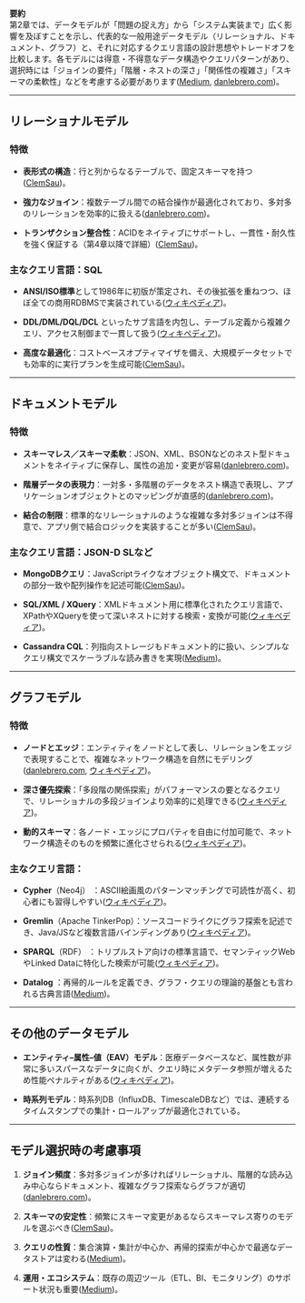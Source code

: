 
**要約**  
第2章では、データモデルが「問題の捉え方」から「システム実装まで」広く影響を及ぼすことを示し、代表的な一般用途データモデル（リレーショナル、ドキュメント、グラフ）と、それに対応するクエリ言語の設計思想やトレードオフを比較します。各モデルには得意・不得意なデータ構造やクエリパターンがあり、選択時には「ジョインの要件」「階層・ネストの深さ」「関係性の複雑さ」「スキーマの柔軟性」などを考慮する必要があります([Medium](https://medium.com/cloud-guru-%E7%9A%84%E5%BE%81%E9%80%94/ddia-summary-chapter-2-data-models-and-query-languages-9c98aaa6d0ee?utm_source=chatgpt.com "DDIA Summary: Chapter 2 — Data Models and Query Languages"), [danlebrero.com](https://danlebrero.com/2021/09/01/designing-data-intensive-applications-summary/?utm_source=chatgpt.com "Book notes: Designing Data-Intensive Applications - Daniel Lebrero"))。

---

## リレーショナルモデル

### 特徴

- **表形式の構造**：行と列からなるテーブルで、固定スキーマを持つ([ClemSau](https://www.clemsau.com/posts/designin-data-intensive-applications-data-models-and-query-languages/?utm_source=chatgpt.com "Designing Data Intensive Applications - Data models and query ..."))。
    
- **強力なジョイン**：複数テーブル間での結合操作が最適化されており、多対多のリレーションを効率的に扱える([danlebrero.com](https://danlebrero.com/2021/09/01/designing-data-intensive-applications-summary/?utm_source=chatgpt.com "Book notes: Designing Data-Intensive Applications - Daniel Lebrero"))。
    
- **トランザクション整合性**：ACIDをネイティブにサポートし、一貫性・耐久性を強く保証する（第4章以降で詳細）([ClemSau](https://www.clemsau.com/posts/designin-data-intensive-applications-data-models-and-query-languages/?utm_source=chatgpt.com "Designing Data Intensive Applications - Data models and query ..."))。
    

### 主なクエリ言語：SQL

- **ANSI/ISO標準**として1986年に初版が策定され、その後拡張を重ねつつ、ほぼ全ての商用RDBMSで実装されている([ウィキペディア](https://en.wikipedia.org/wiki/Database?utm_source=chatgpt.com "Database"))。
    
- **DDL/DML/DQL/DCL** といったサブ言語を内包し、テーブル定義から複雑クエリ、アクセス制御まで一貫して扱う([ウィキペディア](https://en.wikipedia.org/wiki/Database?utm_source=chatgpt.com "Database"))。
    
- **高度な最適化**：コストベースオプティマイザを備え、大規模データセットでも効率的に実行プランを生成可能([ClemSau](https://www.clemsau.com/posts/designin-data-intensive-applications-data-models-and-query-languages/?utm_source=chatgpt.com "Designing Data Intensive Applications - Data models and query ..."))。
    

---

## ドキュメントモデル

### 特徴

- **スキーマレス／スキーマ柔軟**：JSON、XML、BSONなどのネスト型ドキュメントをネイティブに保存し、属性の追加・変更が容易([danlebrero.com](https://danlebrero.com/2021/09/01/designing-data-intensive-applications-summary/?utm_source=chatgpt.com "Book notes: Designing Data-Intensive Applications - Daniel Lebrero"))。
    
- **階層データの表現力**：一対多・多階層のデータをネスト構造で表現し、アプリケーションオブジェクトとのマッピングが直感的([danlebrero.com](https://danlebrero.com/2021/09/01/designing-data-intensive-applications-summary/?utm_source=chatgpt.com "Book notes: Designing Data-Intensive Applications - Daniel Lebrero"))。
    
- **結合の制限**：標準的なリレーショナルのような複雑な多対多ジョインは不得意で、アプリ側で結合ロジックを実装することが多い([ClemSau](https://www.clemsau.com/posts/designin-data-intensive-applications-data-models-and-query-languages/?utm_source=chatgpt.com "Designing Data Intensive Applications - Data models and query ..."))。
    

### 主なクエリ言語：JSON-D SLなど

- **MongoDBクエリ**：JavaScriptライクなオブジェクト構文で、ドキュメントの部分一致や配列操作を記述可能([ClemSau](https://www.clemsau.com/posts/designin-data-intensive-applications-data-models-and-query-languages/?utm_source=chatgpt.com "Designing Data Intensive Applications - Data models and query ..."))。
    
- **SQL/XML / XQuery**：XMLドキュメント用に標準化されたクエリ言語で、XPathやXQueryを使って深いネストに対する検索・変換が可能([ウィキペディア](https://en.wikipedia.org/wiki/Database?utm_source=chatgpt.com "Database"))。
    
- **Cassandra CQL**：列指向ストレージもドキュメント的に扱い、シンプルなクエリ構文でスケーラブルな読み書きを実現([Medium](https://blog.diwakarmoturu.com/unraveling-data-models-and-query-languages-a-dive-into-chapter-2-of-designing-data-intensive-2102d54f129d?utm_source=chatgpt.com "Unraveling Data Models and Query Languages: A Dive into Chapter ..."))。
    

---

## グラフモデル

### 特徴

- **ノードとエッジ**：エンティティをノードとして表し、リレーションをエッジで表現することで、複雑なネットワーク構造を自然にモデリング([danlebrero.com](https://danlebrero.com/2021/09/01/designing-data-intensive-applications-summary/?utm_source=chatgpt.com "Book notes: Designing Data-Intensive Applications - Daniel Lebrero"), [ウィキペディア](https://en.wikipedia.org/wiki/Graph_database?utm_source=chatgpt.com "Graph database"))。
    
- **深さ優先探索**：「多段階の関係探索」がパフォーマンスの要となるクエリで、リレーショナルの多段ジョインより効率的に処理できる([ウィキペディア](https://en.wikipedia.org/wiki/Graph_database?utm_source=chatgpt.com "Graph database"))。
    
- **動的スキーマ**：各ノード・エッジにプロパティを自由に付加可能で、ネットワーク構造そのものを頻繁に進化させられる([ウィキペディア](https://en.wikipedia.org/wiki/Graph_database?utm_source=chatgpt.com "Graph database"))。
    

### 主なクエリ言語：

- **Cypher**（Neo4j） ：ASCII絵画風のパターンマッチングで可読性が高く、初心者にも習得しやすい([ウィキペディア](https://en.wikipedia.org/wiki/Graph_database?utm_source=chatgpt.com "Graph database"))。
    
- **Gremlin**（Apache TinkerPop）：ソースコードライクにグラフ探索を記述でき、Java/JSなど複数言語バインディングあり([ウィキペディア](https://en.wikipedia.org/wiki/Graph_database?utm_source=chatgpt.com "Graph database"))。
    
- **SPARQL**（RDF） ：トリプルストア向けの標準言語で、セマンティックWebやLinked Dataに特化した検索が可能([ウィキペディア](https://en.wikipedia.org/wiki/Database?utm_source=chatgpt.com "Database"))。
    
- **Datalog** ：再帰的ルールを定義でき、グラフ・クエリの理論的基盤とも言われる古典言語([Medium](https://bbogati.medium.com/designing-data-intensive-applications-summary-chapter-2-232ed059575f?utm_source=chatgpt.com "Designing Data Intensive Applications summary-chapter 2"))。
    

---

## その他のデータモデル

- **エンティティ–属性–値（EAV）モデル**：医療データベースなど、属性数が非常に多いスパースなデータに向くが、クエリ時にメタデータ参照が増えるため性能ペナルティがある([ウィキペディア](https://en.wikipedia.org/wiki/Entity%E2%80%93attribute%E2%80%93value_model?utm_source=chatgpt.com "Entity–attribute–value model"))。
    
- **時系列モデル**：時系列DB（InfluxDB、TimescaleDBなど）では、連続するタイムスタンプでの集計・ロールアップが最適化されている。
    

---

## モデル選択時の考慮事項

1. **ジョイン頻度**：多対多ジョインが多ければリレーショナル、階層的な読み込み中心ならドキュメント、複雑なグラフ探索ならグラフが適切([danlebrero.com](https://danlebrero.com/2021/09/01/designing-data-intensive-applications-summary/?utm_source=chatgpt.com "Book notes: Designing Data-Intensive Applications - Daniel Lebrero"))。
    
2. **スキーマの安定性**：頻繁にスキーマ変更があるならスキーマレス寄りのモデルを選ぶべき([ClemSau](https://www.clemsau.com/posts/designin-data-intensive-applications-data-models-and-query-languages/?utm_source=chatgpt.com "Designing Data Intensive Applications - Data models and query ..."))。
    
3. **クエリの性質**：集合演算・集計が中心か、再帰的探索が中心かで最適なデータストアは変わる([Medium](https://blog.diwakarmoturu.com/unraveling-data-models-and-query-languages-a-dive-into-chapter-2-of-designing-data-intensive-2102d54f129d?utm_source=chatgpt.com "Unraveling Data Models and Query Languages: A Dive into Chapter ..."))。
    
4. **運用・エコシステム**：既存の周辺ツール（ETL、BI、モニタリング）のサポート状況も重要([Medium](https://blog.diwakarmoturu.com/unraveling-data-models-and-query-languages-a-dive-into-chapter-2-of-designing-data-intensive-2102d54f129d?utm_source=chatgpt.com "Unraveling Data Models and Query Languages: A Dive into Chapter ..."))。
    
